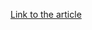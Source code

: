 [Link to the article](https://www.cisa.gov/news-events/alerts/2025/01/14/ivanti-releases-security-updates-multiple-products)
